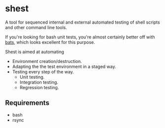 # shest
A tool for sequenced internal and external automated testing of shell scripts and other command line tools.

If you're looking for bash unit tests, you're almost certainly better off with [bats](https://github.com/sstephenson/bats), which looks excellent for this purpose.

Shest is aimed at automating

* Environment creation/destruction.
* Adapting the the test environment in a staged way.
* Testing every step of the way.
    * Unit testing.
    * Integration testing.
    * Regression testing.

## Requirements

* bash
* rsync
